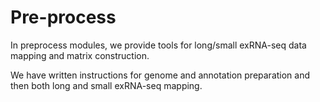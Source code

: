 # Pre-process

In preprocess modules, we provide tools for long/small exRNA-seq data mapping and matrix construction.

We have written instructions for genome and annotation preparation and then both long and small exRNA-seq mapping. 

